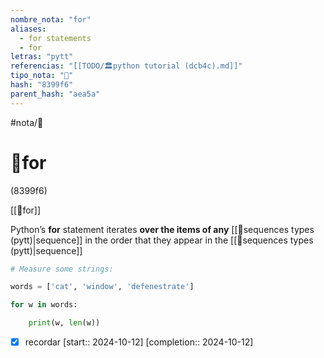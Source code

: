 ```yaml
---
nombre_nota: "for"
aliases:
  - for statements
  - for
letras: "pytt"
referencias: "[[TODO/🏛️python tutorial (dcb4c).md]]"
tipo_nota: "📑"
hash: "8399f6"
parent_hash: "aea5a"
---
```


#nota/📑

# 📑for
<div class="hash">(8399f6)</div>

[[🔌for]]


Python’s __for__ statement iterates __over the items of any__ [[📑sequences types (pytt)|sequence]]  in the order that they appear in the [[📑sequences types (pytt)|sequence]]

```python
# Measure some strings:

words = ['cat', 'window', 'defenestrate']

for w in words:

    print(w, len(w))
```


- [x] recordar  [start:: 2024-10-12]  [completion:: 2024-10-12]